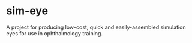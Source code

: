 # sim-eye
A project for producing low-cost, quick and easily-assembled simulation eyes for use in ophthalmology training.


